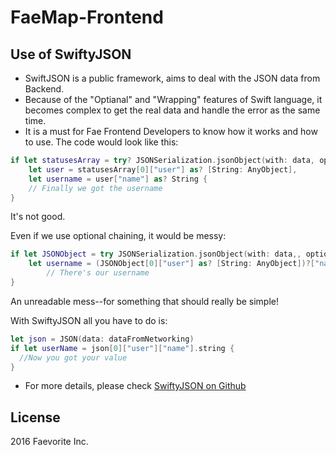 # FaeMap-Frontend

## Use of SwiftyJSON
* SwiftJSON is a public framework, aims to deal with the JSON data from Backend. 
* Because of the "Optianal" and "Wrapping" features of Swift language, it becomes complex to get the real data and handle the error as the same time.
* It is a must for Fae Frontend Developers to know how it works and how to use.
The code would look like this:

```swift
if let statusesArray = try? JSONSerialization.jsonObject(with: data, options: .allowFragments) as? [[String: AnyObject]],
    let user = statusesArray[0]["user"] as? [String: AnyObject],
    let username = user["name"] as? String {
    // Finally we got the username
}
```

It's not good.

Even if we use optional chaining, it would be messy:

```swift
if let JSONObject = try JSONSerialization.jsonObject(with: data,, options: .allowFragments) as? [[String: AnyObject]],
    let username = (JSONObject[0]["user"] as? [String: AnyObject])?["name"] as? String {
        // There's our username
}
```

An unreadable mess--for something that should really be simple!

With SwiftyJSON all you have to do is:

```swift
let json = JSON(data: dataFromNetworking)
if let userName = json[0]["user"]["name"].string {
  //Now you got your value
}
```
* For more details, please check [SwiftyJSON on Github](https://github.com/SwiftyJSON/SwiftyJSON)



## License
2016 Faevorite Inc.
    

